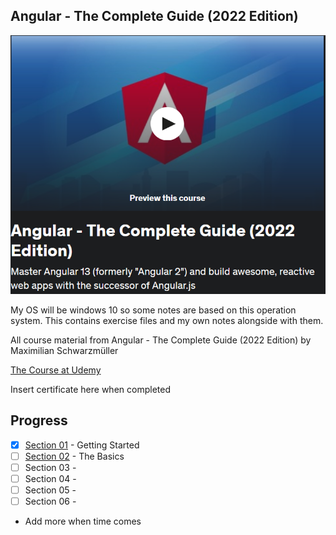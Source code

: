 ## Angular - The Complete Guide (2022 Edition)

![Angular](angular.png)

My OS will be windows 10 so some notes are based on this operation system. This contains exercise files and my own notes alongside with them.<br/>


All course material from Angular - The Complete Guide (2022 Edition) by Maximilian Schwarzmüller

[The Course at Udemy](https://www.udemy.com/course/the-complete-guide-to-angular-2/)   

Insert certificate here when completed

## Progress

- [x] [Section 01](https://github.com/developersCradle/angular-complete-guide/tree/main/Section%201%20Gettings%20Started) - Getting Started
- [ ] [Section 02](https://github.com/developersCradle/angular-complete-guide/tree/main/Section%202%20The%20Basics) - The Basics 
- [ ] Section 03 - 
- [ ] Section 04 - 
- [ ] Section 05 - 
- [ ] Section 06 - 
- Add more when time comes
